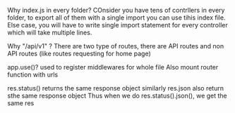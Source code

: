 Why index.js in every folder?
COnsider you have tens of contrllers in every folder, to export all of them with a single import you can use tihis index file. Else case, you will have to write single import statement for every controller which will take multiple lines.

Why "/api/v1" ?
There are two type of routes, there are API routes and non API routes (like routes requesting for home page)

app.use()?
used to register middlewares for whole file
Also mount router function with urls

res.status() returns the same response object similarly res.json also return sthe same response object
Thus when we do res.status().json(), we get the same res